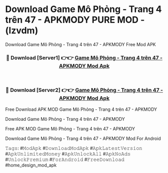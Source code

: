 # Download Game Mô Phỏng - Trang 4 trên 47 - APKMODY PURE MOD - (lzvdm)
Download Game Mô Phỏng - Trang 4 trên 47 - APKMODY Free Mod APK

<div align="center">
<h3>🔴 Download [Server1] 👉👉 <a href="https://apk-comot.site?title=Game_Mô_Phỏng_-_Trang_4_trên_47_-_APKMODY">Game Mô Phỏng - Trang 4 trên 47 - APKMODY Mod Apk</a></h3><br>

<h3>🔴 Download [Server2] 👉👉 <a href="https://apk-comot.site?title=Game_Mô_Phỏng_-_Trang_4_trên_47_-_APKMODY">Game Mô Phỏng - Trang 4 trên 47 - APKMODY Mod Apk</a></h3>
</div>


Free Download APK MOD Game Mô Phỏng - Trang 4 trên 47 - APKMODY

Download Game Mô Phỏng - Trang 4 trên 47 - APKMODY 

Free APK MOD Game Mô Phỏng - Trang 4 trên 47 - APKMODY 

Download Game Mô Phỏng - Trang 4 trên 47 - APKMODY Mod For Android

𝚃𝚊𝚐𝚜: #𝙼𝚘𝚍𝙰𝚙𝚔 #𝙳𝚘𝚠𝚗𝚕𝚘𝚊𝚍𝙼𝚘𝚍𝙰𝚙𝚔 #𝙰𝚙𝚔𝙻𝚊𝚝𝚎𝚜𝚝𝚅𝚎𝚛𝚜𝚒𝚘𝚗 #𝙰𝚙𝚔𝚄𝚗𝚕𝚒𝚖𝚒𝚝𝚎𝚍𝙼𝚘𝚗𝚎𝚢 #𝙰𝚙𝚔𝚄𝚗𝚕𝚘𝚌𝚔𝙰𝚕𝚕 #𝙰𝚙𝚔𝙽𝚘𝙰𝚍𝚜 #𝚄𝚗𝚕𝚘𝚌𝚔𝙿𝚛𝚎𝚖𝚒𝚞𝚖 #𝙵𝚘𝚛𝙰𝚗𝚍𝚛𝚘𝚒𝚍 #𝙵𝚛𝚎𝚎𝙳𝚘𝚠𝚗𝚕𝚘𝚊𝚍 #home_design_mod_apk